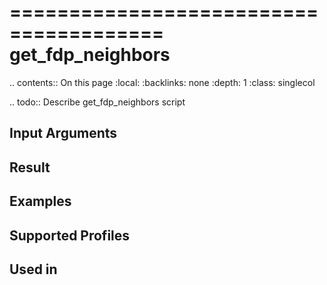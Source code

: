

=======================================
get_fdp_neighbors
=======================================

.. contents:: On this page
    :local:
    :backlinks: none
    :depth: 1
    :class: singlecol

.. todo::
    Describe get_fdp_neighbors script

Input Arguments
---------------

Result
------

Examples
--------

Supported Profiles
------------------

Used in
-------
